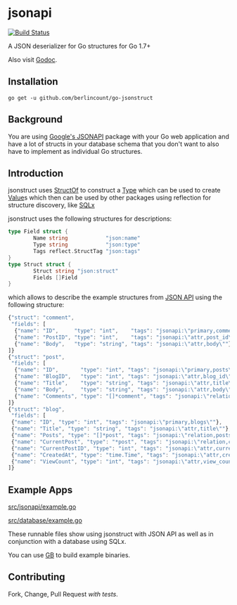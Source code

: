 # jsonapi

[![Build Status](https://travis-ci.org/berlincount/go-jsonstruct.svg?branch=master)](https://travis-ci.org/berlincount/go-jsonstruct)

A JSON deserializer for Go structures for Go 1.7+

Also visit [Godoc](http://godoc.org/github.com/berlincount/go-jsonstruct).

## Installation

```
go get -u github.com/berlincount/go-jsonstruct
```

## Background

You are using [Google's JSONAPI](http://godoc.org/github.com/google/jsonapi)
package with your Go web application and have a lot of structs in your database
schema that you don't want to also have to implement as individual Go
structures.

## Introduction

jsonstruct uses [StructOf](http://golang.org/pkg/reflect/#StructOf) to
construct a [Type](http://golang.org/pkg/reflect/#Type) which can be used to
create [Value](http://golang.org/pkg/reflect/#Value)s which then can be used by
other packages using reflection for structure discovery, like
[SQLx](https://github.com/jmoiron/sqlx)

jsonstruct uses the following structures for descriptions:

```go
type Field struct {
        Name string            "json:name"
        Type string            "json:type"
        Tags reflect.StructTag "json:tags"
}
type Struct struct {
        Struct string "json:struct"
        Fields []Field
}
```

which allows to describe the example structures from [JSON
API](http://godoc.org/github.com/google/jsonapi) using the following structure:

```javascript
{"struct": "comment",
 "fields": [
  {"name": "ID",     "type": "int",    "tags": "jsonapi:\"primary,comments\""},
  {"name": "PostID", "type": "int",    "tags": "jsonapi:\"attr,post_id\""},
  {"name": "Body",   "type": "string", "tags": "jsonapi:\"attr,body\""}
]}
{"struct": "post",
 "fields": [
  {"name": "ID",       "type": "int", "tags": "jsonapi:\"primary,posts\""},
  {"name": "BlogID",   "type": "int", "tags": "jsonapi:\"attr,blog_id\""},
  {"name": "Title",    "type": "string", "tags": "jsonapi:\"attr,title\""},
  {"name": "Body",     "type": "string", "tags": "jsonapi:\"attr,body\""},
  {"name": "Comments", "type": "[]*comment", "tags": "jsonapi:\"relation,comments\""}
]}
{"struct": "blog",
 "fields": [
 {"name": "ID", "type": "int", "tags": "jsonapi:\"primary,blogs\""},
 {"name": "Title", "type": "string", "tags": "jsonapi:\"attr,title\""},
 {"name": "Posts", "type": "[]*post", "tags": "jsonapi:\"relation,posts\""},
 {"name": "CurrentPost", "type": "*post", "tags": "jsonapi:\"relation,current_post\""},
 {"name": "CurrentPostID", "type": "int", "tags": "jsonapi:\"attr,current_post_id\""},
 {"name": "CreatedAt", "type": "time.Time", "tags": "jsonapi:\"attr,created_at\""},
 {"name": "ViewCount", "type": "int", "tags": "jsonapi:\"attr,view_count\""}
]}
```

## Example Apps

[src/jsonapi/example.go](https://github.com/berlincount/go-jsonstruct/blob/master/src/jsonapi/example.go)

[src/database/example.go](https://github.com/berlincount/go-jsonstruct/blob/master/src/database/example.go)

These runnable files show using jsonstruct with JSON API as well as in conjunction with a database using SQLx.

You can use [GB](https://getgb.io/) to build example binaries.

## Contributing

Fork, Change, Pull Request *with tests*.
